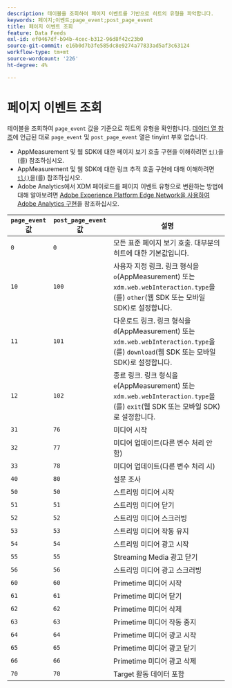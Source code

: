 ```yaml
---
description: 테이블을 조회하여 페이지 이벤트를 기반으로 히트의 유형을 파악합니다.
keywords: 페이지;이벤트;page_event;post_page_event
title: 페이지 이벤트 조회
feature: Data Feeds
exl-id: ef0467df-b94b-4cec-b312-96d8f42c23b0
source-git-commit: e16b0d7b3fe585dc8e9274a77833ad5af3c63124
workflow-type: tm+mt
source-wordcount: '226'
ht-degree: 4%

---
```


# 페이지 이벤트 조회

테이블을 조회하여 `page_event` 값을 기준으로 히트의 유형을 확인합니다. [데이터 열 참조](datafeeds-reference.md)에 언급된 대로 `page_event` 및 `post_page_event` 열은 tinyint 부호 없습니다.

* AppMeasurement 및 웹 SDK에 대한 페이지 보기 호출 구현을 이해하려면 [`t()`](/help/implement/vars/functions/t-method.md)을(를) 참조하십시오.
* AppMeasurement 및 웹 SDK에 대한 링크 추적 호출 구현에 대해 이해하려면 [`tl()`](/help/implement/vars/functions/tl-method.md)을(를) 참조하십시오.
* Adobe Analytics에서 XDM 페이로드를 페이지 이벤트 유형으로 변환하는 방법에 대해 알아보려면 [Adobe Experience Platform Edge Network을 사용하여 Adobe Analytics 구현](/help/implement/aep-edge/overview.md)을 참조하십시오.

| `page_event` 값 | `post_page_event` 값 | 설명 |
| --- | --- | --- |
| `0` | `0` | 모든 표준 페이지 보기 호출. 대부분의 히트에 대한 기본값입니다. |
| `10` | `100` | 사용자 지정 링크. 링크 형식을 `o`(AppMeasurement) 또는 `xdm.web.webInteraction.type`을(를) `other`(웹 SDK 또는 모바일 SDK)로 설정합니다. |
| `11` | `101` | 다운로드 링크. 링크 형식을 `d`(AppMeasurement) 또는 `xdm.web.webInteraction.type`을(를) `download`(웹 SDK 또는 모바일 SDK)로 설정합니다. |
| `12` | `102` | 종료 링크. 링크 형식을 `e`(AppMeasurement) 또는 `xdm.web.webInteraction.type`을(를) `exit`(웹 SDK 또는 모바일 SDK)로 설정합니다. |
| `31` | `76` | 미디어 시작 |
| `32` | `77` | 미디어 업데이트(다른 변수 처리 안 함) |
| `33` | `78` | 미디어 업데이트(다른 변수 처리 시) |
| `40` | `80` | 설문 조사 |
| `50` | `50` | 스트리밍 미디어 시작 |
| `51` | `51` | 스트리밍 미디어 닫기 |
| `52` | `52` | 스트리밍 미디어 스크러빙 |
| `53` | `53` | 스트리밍 미디어 작동 유지 |
| `54` | `54` | 스트리밍 미디어 광고 시작 |
| `55` | `55` | Streaming Media 광고 닫기 |
| `56` | `56` | 스트리밍 미디어 광고 스크러빙 |
| `60` | `60` | Primetime 미디어 시작 |
| `61` | `61` | Primetime 미디어 닫기 |
| `62` | `62` | Primetime 미디어 삭제 |
| `63` | `63` | Primetime 미디어 작동 중지 |
| `64` | `64` | Primetime 미디어 광고 시작 |
| `65` | `65` | Primetime 미디어 광고 닫기 |
| `66` | `66` | Primetime 미디어 광고 삭제 |
| `70` | `70` | Target 활동 데이터 포함 |
